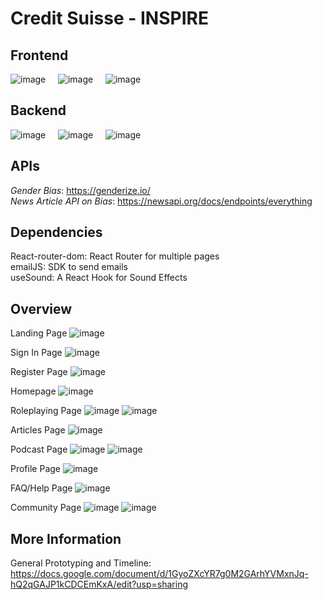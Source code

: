 # Credit Suisse - INSPIRE

## Frontend
![image](https://skillicons.dev/icons?i=react&perline=3) &nbsp; &nbsp;
![image](https://skillicons.dev/icons?i=vite&perline=3) &nbsp; &nbsp;
![image](https://skillicons.dev/icons?i=bootstrap&perline=3) &nbsp; &nbsp;

## Backend 
![image](https://skillicons.dev/icons?i=firebase&perline=3) &nbsp; &nbsp;
![image](https://skillicons.dev/icons?i=nodejs&perline=3) &nbsp; &nbsp;
![image](https://skillicons.dev/icons?i=typescript&perline=3) &nbsp; &nbsp;

## APIs
*Gender Bias*: https://genderize.io/ <br/>
*News Article API on Bias*: https://newsapi.org/docs/endpoints/everything

## Dependencies
React-router-dom: React Router for multiple pages<br/>
emailJS: SDK to send emails<br/>
useSound: A React Hook for Sound Effects

## Overview
Landing Page
![image](https://github.com/Janeleq/Credit-Suisse-INSPIRE/assets/47893187/93b69bda-3abe-4ecd-922f-402ca096cde7)

Sign In Page
![image](https://github.com/Janeleq/Credit-Suisse-INSPIRE/assets/47893187/363396b4-6dcb-49f8-bc41-df65f1ff2ab4)

Register Page
![image](https://github.com/Janeleq/Credit-Suisse-INSPIRE/assets/47893187/8f224a7f-3d6c-4598-9148-4340bdf8ca46)

Homepage
![image](https://github.com/Janeleq/Credit-Suisse-INSPIRE/assets/47893187/53f16fff-f508-4f30-afe8-175608147c6c)

Roleplaying Page
![image](https://github.com/Janeleq/Credit-Suisse-INSPIRE/assets/47893187/889bf586-f9ec-4d3e-a9ba-6fe6b084123d)
![image](https://github.com/Janeleq/Credit-Suisse-INSPIRE/assets/47893187/b553ab78-1e0e-45fe-83e5-99fba3909b38)

Articles Page
![image](https://github.com/Janeleq/Credit-Suisse-INSPIRE/assets/47893187/4297fe7c-a8df-4f6b-ad6b-4ae2e85159f2)

Podcast Page
![image](https://github.com/Janeleq/Credit-Suisse-INSPIRE/assets/47893187/e277ed67-51fe-467b-9327-6c33107769cb)
![image](https://github.com/Janeleq/Credit-Suisse-INSPIRE/assets/47893187/31a4379f-2691-4c2c-a705-16da0eedddcf)

Profile Page
![image](https://github.com/Janeleq/Credit-Suisse-INSPIRE/assets/47893187/085fa52e-9e31-4b08-b0d5-928bffd0b788)

FAQ/Help Page
![image](https://github.com/Janeleq/Credit-Suisse-INSPIRE/assets/47893187/5bf29a8e-e1a6-4bee-a0a2-6411a89f0e59)

Community Page
![image](https://github.com/Janeleq/Credit-Suisse-INSPIRE/assets/47893187/fb28ff81-d160-45c5-9ed7-245b95b2ba94)
![image](https://github.com/Janeleq/Credit-Suisse-INSPIRE/assets/47893187/bf565766-3eb4-4756-a4f7-239c423a5c77)

## More Information 
General Prototyping and Timeline:<br/>
https://docs.google.com/document/d/1GyoZXcYR7g0M2GArhYVMxnJq-hQ2qGAJP1kCDCEmKxA/edit?usp=sharing

